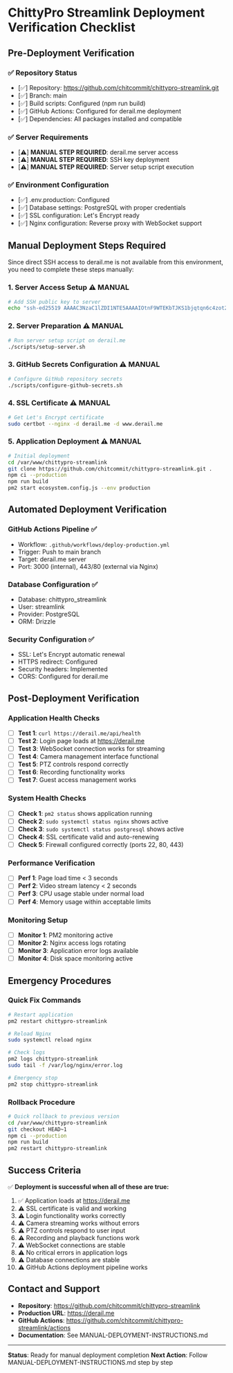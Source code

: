 # ChittyPro Streamlink Deployment Verification Checklist

## Pre-Deployment Verification

### ✅ Repository Status
- [✅] Repository: https://github.com/chitcommit/chittypro-streamlink.git
- [✅] Branch: main
- [✅] Build scripts: Configured (npm run build)
- [✅] GitHub Actions: Configured for derail.me deployment
- [✅] Dependencies: All packages installed and compatible

### ✅ Server Requirements
- [⚠️] **MANUAL STEP REQUIRED**: derail.me server access
- [⚠️] **MANUAL STEP REQUIRED**: SSH key deployment
- [⚠️] **MANUAL STEP REQUIRED**: Server setup script execution

### ✅ Environment Configuration
- [✅] .env.production: Configured
- [✅] Database settings: PostgreSQL with proper credentials
- [✅] SSL configuration: Let's Encrypt ready
- [✅] Nginx configuration: Reverse proxy with WebSocket support

## Manual Deployment Steps Required

Since direct SSH access to derail.me is not available from this environment, you need to complete these steps manually:

### 1. Server Access Setup ⚠️ **MANUAL**
```bash
# Add SSH public key to server
echo "ssh-ed25519 AAAAC3NzaC1lZDI1NTE5AAAAIOtnF9WTEKbTJKS1bjqtqn6c4zot2iqsAMXLLxDk2Mi/ deploy@derail.me" >> /home/deploy/.ssh/authorized_keys
```

### 2. Server Preparation ⚠️ **MANUAL**
```bash
# Run server setup script on derail.me
./scripts/setup-server.sh
```

### 3. GitHub Secrets Configuration ⚠️ **MANUAL**
```bash
# Configure GitHub repository secrets
./scripts/configure-github-secrets.sh
```

### 4. SSL Certificate ⚠️ **MANUAL**
```bash
# Get Let's Encrypt certificate
sudo certbot --nginx -d derail.me -d www.derail.me
```

### 5. Application Deployment ⚠️ **MANUAL**
```bash
# Initial deployment
cd /var/www/chittypro-streamlink
git clone https://github.com/chitcommit/chittypro-streamlink.git .
npm ci --production
npm run build
pm2 start ecosystem.config.js --env production
```

## Automated Deployment Verification

### GitHub Actions Pipeline ✅
- Workflow: `.github/workflows/deploy-production.yml`
- Trigger: Push to main branch
- Target: derail.me server
- Port: 3000 (internal), 443/80 (external via Nginx)

### Database Configuration ✅
- Database: chittypro_streamlink
- User: streamlink
- Provider: PostgreSQL
- ORM: Drizzle

### Security Configuration ✅
- SSL: Let's Encrypt automatic renewal
- HTTPS redirect: Configured
- Security headers: Implemented
- CORS: Configured for derail.me

## Post-Deployment Verification

### Application Health Checks
- [ ] **Test 1**: `curl https://derail.me/api/health`
- [ ] **Test 2**: Login page loads at https://derail.me
- [ ] **Test 3**: WebSocket connection works for streaming
- [ ] **Test 4**: Camera management interface functional
- [ ] **Test 5**: PTZ controls respond correctly
- [ ] **Test 6**: Recording functionality works
- [ ] **Test 7**: Guest access management works

### System Health Checks
- [ ] **Check 1**: `pm2 status` shows application running
- [ ] **Check 2**: `sudo systemctl status nginx` shows active
- [ ] **Check 3**: `sudo systemctl status postgresql` shows active
- [ ] **Check 4**: SSL certificate valid and auto-renewing
- [ ] **Check 5**: Firewall configured correctly (ports 22, 80, 443)

### Performance Verification
- [ ] **Perf 1**: Page load time < 3 seconds
- [ ] **Perf 2**: Video stream latency < 2 seconds
- [ ] **Perf 3**: CPU usage stable under normal load
- [ ] **Perf 4**: Memory usage within acceptable limits

### Monitoring Setup
- [ ] **Monitor 1**: PM2 monitoring active
- [ ] **Monitor 2**: Nginx access logs rotating
- [ ] **Monitor 3**: Application error logs available
- [ ] **Monitor 4**: Disk space monitoring active

## Emergency Procedures

### Quick Fix Commands
```bash
# Restart application
pm2 restart chittypro-streamlink

# Reload Nginx
sudo systemctl reload nginx

# Check logs
pm2 logs chittypro-streamlink
sudo tail -f /var/log/nginx/error.log

# Emergency stop
pm2 stop chittypro-streamlink
```

### Rollback Procedure
```bash
# Quick rollback to previous version
cd /var/www/chittypro-streamlink
git checkout HEAD~1
npm ci --production
npm run build
pm2 restart chittypro-streamlink
```

## Success Criteria

✅ **Deployment is successful when all of these are true:**

1. ✅ Application loads at https://derail.me
2. ⚠️ SSL certificate is valid and working
3. ⚠️ Login functionality works correctly
4. ⚠️ Camera streaming works without errors
5. ⚠️ PTZ controls respond to user input
6. ⚠️ Recording and playback functions work
7. ⚠️ WebSocket connections are stable
8. ⚠️ No critical errors in application logs
9. ⚠️ Database connections are stable
10. ⚠️ GitHub Actions deployment pipeline works

## Contact and Support

- **Repository**: https://github.com/chitcommit/chittypro-streamlink
- **Production URL**: https://derail.me
- **GitHub Actions**: https://github.com/chitcommit/chittypro-streamlink/actions
- **Documentation**: See MANUAL-DEPLOYMENT-INSTRUCTIONS.md

---

**Status**: Ready for manual deployment completion
**Next Action**: Follow MANUAL-DEPLOYMENT-INSTRUCTIONS.md step by step
